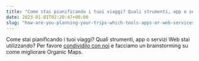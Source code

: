 ```yaml
---
title: "Come stai pianificando i tuoi viaggi? Quali strumenti, app o servizi Web stai utilizzando? Condividilo con noi e riflettiamo su come migliorare Organic Maps."
date: 2023-01-01T02:20:47+00:00
slug: "how-are-you-planning-your-trips-which-tools-apps-or-web-services-are-you-using-please-share-it-with-us-and-let-s-brainstorm-how-organic-maps-can-be-improved"
---
```


Come stai pianificando i tuoi viaggi? Quali strumenti, app o servizi Web stai utilizzando? Per favore [condividilo con noi](https://github.com/organicmaps/organicmaps/discussions/4178) e facciamo un brainstorming su come migliorare Organic Maps.
